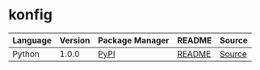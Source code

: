 # konfig

|Language|Version|Package Manager|README|Source|
|-|-|-|-|-|
|Python|1.0.0|[PyPI](https://pypi.org/project/python-pydantic-response-as-param/1.0.0)|[README](https://github.com/konfig-dev/konfig/tree/main/python#readme)|[Source](https://github.com/konfig-dev/konfig/tree/main/python)|